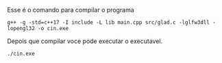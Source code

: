 Esse é o comando para compilar o programa
```
g++ -g -std=c++17 -I include -L lib main.cpp src/glad.c -lglfw3dll -lopengl32 -o cin.exe
```
Depois que compilar voce pode executar o executavel.

```
./cin.exe
```